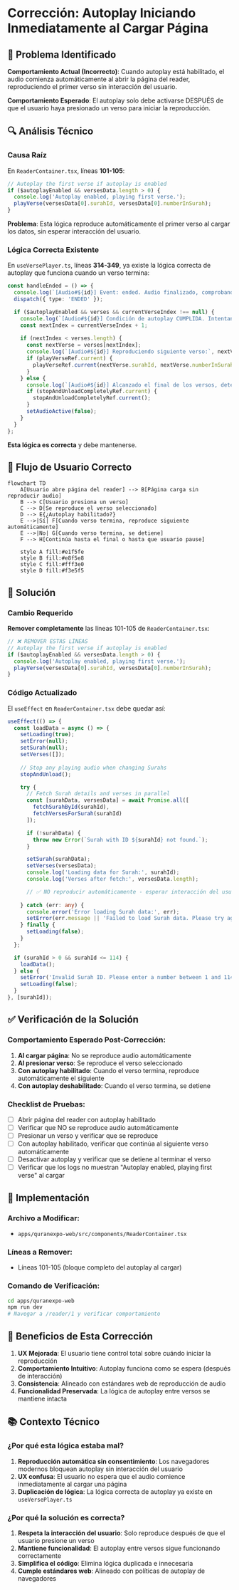 # Corrección: Autoplay Iniciando Inmediatamente al Cargar Página

## 🚨 Problema Identificado

**Comportamiento Actual (Incorrecto)**: Cuando autoplay está habilitado, el audio comienza automáticamente al abrir la página del reader, reproduciendo el primer verso sin interacción del usuario.

**Comportamiento Esperado**: El autoplay solo debe activarse DESPUÉS de que el usuario haya presionado un verso para iniciar la reproducción.

## 🔍 Análisis Técnico

### Causa Raíz

En `ReaderContainer.tsx`, líneas **101-105**:

```typescript
// Autoplay the first verse if autoplay is enabled
if ($autoplayEnabled && versesData.length > 0) {
  console.log('Autoplay enabled, playing first verse.');
  playVerse(versesData[0].surahId, versesData[0].numberInSurah);
}
```

**Problema**: Esta lógica reproduce automáticamente el primer verso al cargar los datos, sin esperar interacción del usuario.

### Lógica Correcta Existente

En `useVersePlayer.ts`, líneas **314-349**, ya existe la lógica correcta de autoplay que funciona cuando un verso termina:

```typescript
const handleEnded = () => {
  console.log(`[Audio#${id}] Event: ended. Audio finalizado, comprobando estado de autoplay.`);
  dispatch({ type: 'ENDED' });

  if ($autoplayEnabled && verses && currentVerseIndex !== null) {
    console.log(`[Audio#${id}] Condición de autoplay CUMPLIDA. Intentando reproducir siguiente verso.`);
    const nextIndex = currentVerseIndex + 1;
    
    if (nextIndex < verses.length) {
      const nextVerse = verses[nextIndex];
      console.log(`[Audio#${id}] Reproduciendo siguiente verso:`, nextVerse.surahId, nextVerse.numberInSurah);
      if (playVerseRef.current) {
        playVerseRef.current(nextVerse.surahId, nextVerse.numberInSurah);
      }
    } else {
      console.log(`[Audio#${id}] Alcanzado el final de los versos, deteniendo la reproducción.`);
      if (stopAndUnloadCompletelyRef.current) {
        stopAndUnloadCompletelyRef.current();
      }
      setAudioActive(false);
    }
  }
};
```

**Esta lógica es correcta** y debe mantenerse.

## 🎯 Flujo de Usuario Correcto

```mermaid
flowchart TD
    A[Usuario abre página del reader] --> B[Página carga sin reproducir audio]
    B --> C[Usuario presiona un verso]
    C --> D[Se reproduce el verso seleccionado]
    D --> E{¿Autoplay habilitado?}
    E -->|Sí| F[Cuando verso termina, reproduce siguiente automáticamente]
    E -->|No| G[Cuando verso termina, se detiene]
    F --> H[Continúa hasta el final o hasta que usuario pause]
    
    style A fill:#e1f5fe
    style B fill:#e8f5e8
    style C fill:#fff3e0
    style D fill:#f3e5f5
```

## 🚀 Solución

### Cambio Requerido

**Remover completamente** las líneas 101-105 de `ReaderContainer.tsx`:

```typescript
// ❌ REMOVER ESTAS LÍNEAS
// Autoplay the first verse if autoplay is enabled
if ($autoplayEnabled && versesData.length > 0) {
  console.log('Autoplay enabled, playing first verse.');
  playVerse(versesData[0].surahId, versesData[0].numberInSurah);
}
```

### Código Actualizado

El `useEffect` en `ReaderContainer.tsx` debe quedar así:

```typescript
useEffect(() => {
  const loadData = async () => {
    setLoading(true);
    setError(null);
    setSurah(null);
    setVerses([]);
    
    // Stop any playing audio when changing Surahs
    stopAndUnload();

    try {
      // Fetch Surah details and verses in parallel
      const [surahData, versesData] = await Promise.all([
        fetchSurahById(surahId),
        fetchVersesForSurah(surahId)
      ]);

      if (!surahData) {
        throw new Error(`Surah with ID ${surahId} not found.`);
      }

      setSurah(surahData);
      setVerses(versesData);
      console.log('Loading data for Surah:', surahId);
      console.log('Verses after fetch:', versesData.length);

      // ✅ NO reproducir automáticamente - esperar interacción del usuario
      
    } catch (err: any) {
      console.error('Error loading Surah data:', err);
      setError(err.message || 'Failed to load Surah data. Please try again.');
    } finally {
      setLoading(false);
    }
  };

  if (surahId > 0 && surahId <= 114) {
    loadData();
  } else {
    setError('Invalid Surah ID. Please enter a number between 1 and 114.');
    setLoading(false);
  }
}, [surahId]);
```

## ✅ Verificación de la Solución

### Comportamiento Esperado Post-Corrección:

1. **Al cargar página**: No se reproduce audio automáticamente
2. **Al presionar verso**: Se reproduce el verso seleccionado
3. **Con autoplay habilitado**: Cuando el verso termina, reproduce automáticamente el siguiente
4. **Con autoplay deshabilitado**: Cuando el verso termina, se detiene

### Checklist de Pruebas:

- [ ] Abrir página del reader con autoplay habilitado
- [ ] Verificar que NO se reproduce audio automáticamente
- [ ] Presionar un verso y verificar que se reproduce
- [ ] Con autoplay habilitado, verificar que continúa al siguiente verso automáticamente
- [ ] Desactivar autoplay y verificar que se detiene al terminar el verso
- [ ] Verificar que los logs no muestran "Autoplay enabled, playing first verse" al cargar

## 🔧 Implementación

### Archivo a Modificar:
- `apps/quranexpo-web/src/components/ReaderContainer.tsx`

### Líneas a Remover:
- Líneas 101-105 (bloque completo del autoplay al cargar)

### Comando de Verificación:
```bash
cd apps/quranexpo-web
npm run dev
# Navegar a /reader/1 y verificar comportamiento
```

## 🎯 Beneficios de Esta Corrección

1. **UX Mejorada**: El usuario tiene control total sobre cuándo iniciar la reproducción
2. **Comportamiento Intuitivo**: Autoplay funciona como se espera (después de interacción)
3. **Consistencia**: Alineado con estándares web de reproducción de audio
4. **Funcionalidad Preservada**: La lógica de autoplay entre versos se mantiene intacta

## 📚 Contexto Técnico

### ¿Por qué esta lógica estaba mal?

1. **Reproducción automática sin consentimiento**: Los navegadores modernos bloquean autoplay sin interacción del usuario
2. **UX confusa**: El usuario no espera que el audio comience inmediatamente al cargar una página
3. **Duplicación de lógica**: La lógica correcta de autoplay ya existe en `useVersePlayer.ts`

### ¿Por qué la solución es correcta?

1. **Respeta la interacción del usuario**: Solo reproduce después de que el usuario presione un verso
2. **Mantiene funcionalidad**: El autoplay entre versos sigue funcionando correctamente
3. **Simplifica el código**: Elimina lógica duplicada e innecesaria
4. **Cumple estándares web**: Alineado con políticas de autoplay de navegadores
